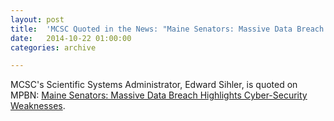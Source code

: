 ```yaml
---
layout: post
title:  'MCSC Quoted in the News: "Maine Senators: Massive Data Breach Highlights Cyber-Security Weaknesses"'
date:   2014-10-22 01:00:00
categories: archive

---
```


<p>MCSC's Scientific Systems Administrator, Edward Sihler, is quoted on MPBN: <a href="http://news.mpbn.net/post/maine-senators-massive-data-breach-highlights-cyber-security-weaknesses#stream/0">Maine Senators: Massive Data Breach Highlights Cyber-Security Weaknesses</a>.</p>
